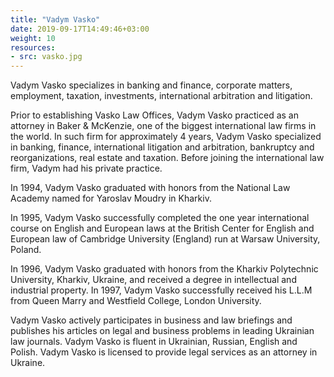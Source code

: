 ```yaml
---
title: "Vadym Vasko"
date: 2019-09-17T14:49:46+03:00
weight: 10
resources:
- src: vasko.jpg
---
```


Vadym Vasko specializes in banking and finance, corporate matters, employment, taxation, investments, international arbitration and litigation.

Prior to establishing Vasko Law Offices, Vadym Vasko practiced as an attorney in Baker & McKenzie, one of the biggest international law firms in the world. In such firm for approximately 4 years, Vadym Vasko specialized in banking, finance, international litigation and arbitration, bankruptcy and reorganizations, real estate and taxation. Before joining the international law firm, Vadym had his private practice.

In 1994, Vadym Vasko graduated with honors from the National Law Academy named for Yaroslav Moudry in Kharkiv.

In 1995, Vadym Vasko successfully completed the one year international course on English and European laws at the British Center for English and European law of Cambridge University (England) run at Warsaw University, Poland.

In 1996, Vadym Vasko graduated with honors from the Kharkiv Polytechnic University, Kharkiv, Ukraine, and received a degree in intellectual and industrial property.
In 1997, Vadym Vasko successfully received his L.L.M from Queen Marry and Westfield College, London University.

Vadym Vasko actively participates in business and law briefings and publishes his articles on legal and business problems in leading Ukrainian law journals. Vadym Vasko is fluent in Ukrainian, Russian, English and Polish. Vadym Vasko is licensed to provide legal services as an attorney in Ukraine.